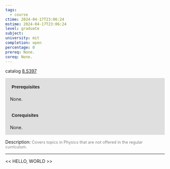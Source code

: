 ```yaml
---
tags:
  - course
ctime: 2024-04-17T23:06:24
mstime: 2024-04-17T23:06:24
level: graduate
subject: 
university: mit
completion: open
percentage: 0
prereq: None.
coreq: None.
---
```


catalog [8.S397](http://student.mit.edu/catalog/m8b.html#8.S397)

<span style="display: block; padding: 15px; background-color: rgb(100, 100, 100, 0.2);"><font id="m_prereq3783_0" style="display: block; font-family: Arial, sans-serif; font-weight: bold; padding: 5px">Prerequisites</font><br><span id="prereq3783_0">None.</span></span>
<span style="display: block; padding: 15px; background-color: rgb(100, 100, 100, 0.2);"><font id="m_coreq3783_0" style="display: block; font-family: Arial, sans-serif; font-weight: bold; padding: 5px">Corequisites</font><br><span id="coreq3783_0">None.</span></span>

<font style="">Description:</font>
<font style="color: grey; font-size: 0.8rem;">Covers topics in Physics that are not offered in the regular curriculum.</font>



---

<< HELLO, WORLD >>
